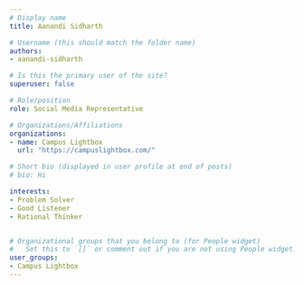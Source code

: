 ```yaml
---
# Display name
title: Aanandi Sidharth

# Username (this should match the folder name)
authors:
- aanandi-sidharth

# Is this the primary user of the site?
superuser: false

# Role/position
role: Social Media Representative

# Organizations/Affiliations
organizations:
- name: Campus Lightbox
  url: "https://campuslightbox.com/"

# Short bio (displayed in user profile at end of posts)
# bio: Hi

interests:
- Problem Solver
- Good Listener
- Rational Thinker


# Organizational groups that you belong to (for People widget)
#   Set this to `[]` or comment out if you are not using People widget.
user_groups:
- Campus Lightbox
---
```

